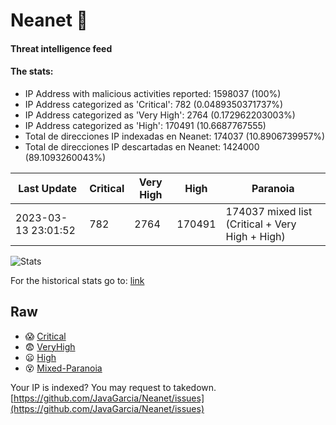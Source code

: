 # Neanet :hocho:
#### Threat intelligence feed
#### The stats:

- IP Address with malicious activities reported: 1598037 (100%)
- IP Address categorized as 'Critical':  782 (0.0489350371737%)
- IP Address categorized as 'Very High':  2764 (0.172962203003%)
- IP Address categorized as 'High':  170491 (10.6687767555)
- Total de direcciones IP indexadas en Neanet:  174037 (10.8906739957%)
- Total de direcciones IP descartadas en Neanet:  1424000 (89.1093260043%)

| Last Update | Critical | Very High | High | Paranoia |
| --- | --- | --- | --- | --- |
| 2023-03-13 23:01:52 | 782 | 2764 | 170491 | 174037 mixed list (Critical + Very High + High)|

![Stats](https://docs.google.com/spreadsheets/d/e/2PACX-1vSnaNMIXVabIpDJjufMlzH7poXnshF3mgd8Is1g9ytUEzVsP5my4Trn8f-xkoLLQ38xpL3HtmUexLo6/pubchart?oid=501124687&format=image)

For the historical stats go to: [link](/stats.csv)
## Raw
- :scream: [Critical](https://raw.githubusercontent.com/JavaGarcia/Neanet/master/blacklists/neanet_critical.txt)
- :fearful: [VeryHigh](https://raw.githubusercontent.com/JavaGarcia/Neanet/master/blacklists/neanet_veryHigh.txtt)
- :frowning: [High](https://raw.githubusercontent.com/JavaGarcia/Neanet/master/blacklists/neanet_high.txt)
- :dizzy_face: [Mixed-Paranoia](https://raw.githubusercontent.com/JavaGarcia/Neanet/master/blacklists/neanet_all.txt)


Your IP is indexed? You may request to takedown. [https://github.com/JavaGarcia/Neanet/issues](https://github.com/JavaGarcia/Neanet/issues)


















































































































































































































































































































































































































































































































































































































































































































































































































































































































































































































































































































































































































































































































































































































































































































































































































































































































































































































































































































































































































































































































































































































































































































































































































































































































































































































































































































































































































































































































































































































































































































































































































































































































































































































































































































































































































































































































































































































































































































































































































































































































































































































































































































































































































































































































































































































































































































































































































































































































































































































































































































































































































































































































































































































































































































































































































































































































































































































































































































































































































































































































































































































































































































































































































































































































































































































































































































































































































































































































































































































































































































































































































































































































































































































































































































































































































































































































































































































































































































































































































































































































































































































































































































































































































































































































































































































































































































































































































































































































































































































































































































































































































































































































































































































































































































































































































































































































































































































































































































































































































































